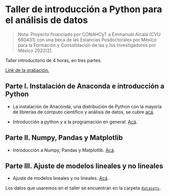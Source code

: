 # Taller de introducción a Python para el análisis de datos

>Nota: Proyecto financiado por CONAHCyT a Emmanuel Alcalá (CVU 660431) con una beca de las Estancias Posdoctorales por México para la Formación y Consolidación de las y los Investigadores por México 2022(2).
>
Taller introductorio de 4 horas, en tres partes. 

[Link de la grabación.](https://www.youtube.com/watch?v=KbMeTIJbbuE&ab_channel=EmmanuelAlcal%C3%A1)

## Parte I. Instalación de Anaconda e introducción a Python

- La instalación de Anaconda, una distribución de Python con la mayoría de librerías de cómputo científico y análisis de datos, se cubre [acá](intro.md).

- Introducción a python y a la programación en general. [Acá](/nbs/pt1_intro_python.ipynb).

## Parte II. Numpy, Pandas y Matplotlib

- Introducción a Numpy, Pandas y Matplotlib. [Acá](/nbs/pt2_numpy-pandas-matplotlib.ipynb).

## Parte III. Ajuste de modelos lineales y no lineales

- Ajuste de modelos lineales y no lineales. [Acá](/nbs/pt3_modelos_lineales.ipynb).

Los datos que usaremos en el taller se encuentran en la carpeta [`datasets`](/datasets/).
